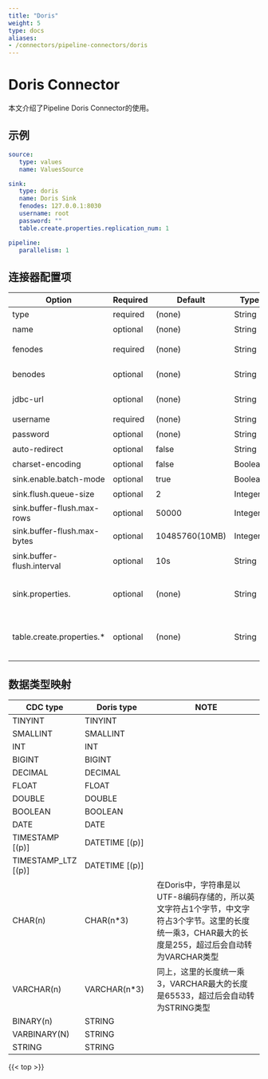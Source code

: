 ```yaml
---
title: "Doris"
weight: 5
type: docs
aliases:
- /connectors/pipeline-connectors/doris
---
```

<!--
Licensed to the Apache Software Foundation (ASF) under one
or more contributor license agreements.  See the NOTICE file
distributed with this work for additional information
regarding copyright ownership.  The ASF licenses this file
to you under the Apache License, Version 2.0 (the
"License"); you may not use this file except in compliance
with the License.  You may obtain a copy of the License at

  http://www.apache.org/licenses/LICENSE-2.0

Unless required by applicable law or agreed to in writing,
software distributed under the License is distributed on an
"AS IS" BASIS, WITHOUT WARRANTIES OR CONDITIONS OF ANY
KIND, either express or implied.  See the License for the
specific language governing permissions and limitations
under the License.
-->

# Doris Connector

本文介绍了Pipeline Doris Connector的使用。

## 示例


```yaml
source:
   type: values
   name: ValuesSource

sink:
   type: doris
   name: Doris Sink
   fenodes: 127.0.0.1:8030
   username: root
   password: ""
   table.create.properties.replication_num: 1

pipeline:
   parallelism: 1

```

## 连接器配置项

<div class="highlight">
<table class="colwidths-auto docutils">
    <thead>
      <tr>
        <th class="text-left" style="width: 10%">Option</th>
        <th class="text-left" style="width: 8%">Required</th>
        <th class="text-left" style="width: 7%">Default</th>
        <th class="text-left" style="width: 10%">Type</th>
        <th class="text-left" style="width: 65%">Description</th>
      </tr>
    </thead>
    <tbody>
    <tr>
      <td>type</td>
      <td>required</td>
      <td style="word-wrap: break-word;">(none)</td>
      <td>String</td>
      <td>指定要使用的Sink, 这里是 <code>'doris'</code>.</td>
    </tr>
    <tr>
      <td>name</td>
      <td>optional</td>
      <td style="word-wrap: break-word;">(none)</td>
      <td>String</td>
      <td> PipeLine的名称 </td>
    </tr>
     <tr>
      <td>fenodes</td>
      <td>required</td>
      <td style="word-wrap: break-word;">(none)</td>
      <td>String</td>
      <td>Doris集群FE的Http地址, 比如 127.0.0.1:8030 </td>
    </tr>
     <tr>
      <td>benodes</td>
      <td>optional</td>
      <td style="word-wrap: break-word;">(none)</td>
      <td>String</td>
      <td>Doris集群BE的Http地址, 比如 127.0.0.1:8040 </td>
    </tr>
    <tr>
      <td>jdbc-url</td>
      <td>optional</td>
      <td style="word-wrap: break-word;">(none)</td>
      <td>String</td>
      <td>Doris集群的JDBC地址，比如：jdbc:mysql://127.0.0.1:9030/db</td>
    </tr>
    <tr>
      <td>username</td>
      <td>required</td>
      <td style="word-wrap: break-word;">(none)</td>
      <td>String</td>
      <td>Doris集群的用户名</td>
    </tr> 
    <tr>
      <td>password</td>
      <td>optional</td>
      <td style="word-wrap: break-word;">(none)</td>
      <td>String</td>
      <td>Doris集群的密码</td>
    </tr>
    <tr>
      <td>auto-redirect</td>
      <td>optional</td>
      <td style="word-wrap: break-word;">false</td>
      <td>String</td>
      <td> 是否通过FE重定向写入，直连BE写入 </td>
    </tr>
    <tr>
      <td>charset-encoding</td>
      <td>optional</td>
      <td style="word-wrap: break-word;">false</td>
      <td>Boolean</td>
      <td> Doris Http客户端字符集编码，默认UTF-8 </td>
    </tr>
    <tr>
      <td>sink.enable.batch-mode</td>
      <td>optional</td>
      <td style="word-wrap: break-word;">true</td>
      <td>Boolean</td>
      <td> 是否使用攒批方式写入Doris </td>
    </tr>
    <tr>
      <td>sink.flush.queue-size</td>
      <td>optional</td>
      <td style="word-wrap: break-word;">2</td>
      <td>Integer</td>
      <td> 攒批写入的队列大小
      </td>
    </tr>
    <tr>
      <td>sink.buffer-flush.max-rows</td>
      <td>optional</td>
      <td style="word-wrap: break-word;">50000</td>
      <td>Integer</td>
      <td>单个批次最大Flush的记录数</td>
    </tr>
    <tr>
      <td>sink.buffer-flush.max-bytes</td>
      <td>optional</td>
      <td style="word-wrap: break-word;">10485760(10MB)</td>
      <td>Integer</td>
      <td>单个批次最大Flush的字节数</td>
    </tr>
    <tr>
      <td>sink.buffer-flush.interval</td>
      <td>optional</td>
      <td style="word-wrap: break-word;">10s</td>
      <td>String</td>
      <td>Flush的间隔时长，超过这个时间，将异步Flush数据</td>
    </tr>
    <tr>
      <td>sink.properties.</td>
      <td>optional</td>
      <td style="word-wrap: break-word;">(none)</td>
      <td>String</td>
      <td>StreamLoad的参数。
        For example: <code> sink.properties.strict_mode: true</code>.
        查看更多关于 <a href="https://doris.apache.org/zh-CN/docs/dev/sql-manual/sql-statements/Data-Manipulation-Statements/Load/STREAM-LOAD/"> StreamLoad的Properties 属性</a></td> 
      </td>
    </tr>
    <tr>
      <td>table.create.properties.*</td>
      <td>optional</td>
      <td style="word-wrap: break-word;">(none)</td>
      <td>String</td>
      <td>创建表的Properties配置。
        For example: <code> table.create.properties.replication_num: 1</code>.
        查看更多关于 <a href="https://doris.apache.org/zh-CN/docs/dev/sql-manual/sql-statements/Data-Definition-Statements/Create/CREATE-TABLE/"> Doris Table 的  Properties 属性</a></td> 
      </td>
    </tr>
    </tbody>
</table>
</div>

## 数据类型映射

<div class="wy-table-responsive">
<table class="colwidths-auto docutils">
    <thead>
      <tr>
        <th class="text-left" style="width:10%;">CDC type</th>
        <th class="text-left" style="width:30%;">Doris type</th>
        <th class="text-left" style="width:60%;">NOTE</th>
      </tr>
    </thead>
    <tbody>
    <tr>
      <td>TINYINT</td>
      <td>TINYINT</td>
      <td></td>
    </tr>
    <tr>
      <td>SMALLINT</td>
      <td>SMALLINT</td>
      <td></td>
    </tr>
    <tr>
      <td>INT</td>
      <td>INT</td>
      <td></td>
    </tr>
    <tr>
      <td>BIGINT</td>
      <td>BIGINT</td>
      <td></td>
    </tr>
   <tr>
      <td>DECIMAL</td>
      <td>DECIMAL</td>
      <td></td>
    </tr>
    <tr>
      <td>FLOAT</td>
      <td>FLOAT</td>
      <td></td>
    </tr>
    <tr>
      <td>DOUBLE</td>
      <td>DOUBLE</td>
      <td></td>
    </tr>
    <tr>
      <td>BOOLEAN</td>
      <td>BOOLEAN</td>
      <td></td>
    </tr>
    <tr>
      <td>DATE</td>
      <td>DATE</td>
      <td></td>
    </tr>
    <tr>
      <td>TIMESTAMP [(p)]</td>
      <td>DATETIME [(p)]</td>
      <td></td>
    </tr>
    <tr>
      <td>TIMESTAMP_LTZ [(p)]
      </td>
      <td>DATETIME [(p)]
      </td>
      <td></td>
    </tr>
    <tr>
      <td>CHAR(n)</td>
      <td>CHAR(n*3)</td>
      <td>在Doris中，字符串是以UTF-8编码存储的，所以英文字符占1个字节，中文字符占3个字节。这里的长度统一乘3，CHAR最大的长度是255，超过后会自动转为VARCHAR类型</td>
    </tr>
    <tr>
      <td>VARCHAR(n)</td>
      <td>VARCHAR(n*3)</td>
      <td>同上，这里的长度统一乘3，VARCHAR最大的长度是65533，超过后会自动转为STRING类型</td>
    </tr>
    <tr>
      <td>
        BINARY(n)
      </td>
      <td>STRING</td>
      <td></td>
    </tr>
    <tr>
      <td>
        VARBINARY(N)
      </td>
      <td>STRING</td>
      <td></td>
    </tr>
    <tr>
      <td>STRING</td>
      <td>STRING</td>
      <td></td>
    </tr>
    </tbody>
</table>
</div>

{{< top >}}
